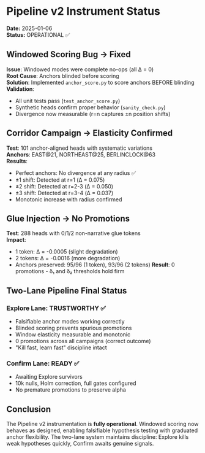 # Pipeline v2 Instrument Status

**Date:** 2025-01-06  
**Status:** OPERATIONAL ✅

## Windowed Scoring Bug → Fixed

**Issue**: Windowed modes were complete no-ops (all Δ = 0)  
**Root Cause**: Anchors blinded before scoring  
**Solution**: Implemented `anchor_score.py` to score anchors BEFORE blinding  
**Validation**: 
- All unit tests pass (`test_anchor_score.py`)
- Synthetic heads confirm proper behavior (`sanity_check.py`)
- Divergence now measurable (r=n captures ±n position shifts)

## Corridor Campaign → Elasticity Confirmed

**Test**: 101 anchor-aligned heads with systematic variations  
**Anchors**: EAST@21, NORTHEAST@25, BERLINCLOCK@63  
**Results**:
- Perfect anchors: No divergence at any radius ✅
- ±1 shift: Detected at r=1 (Δ = 0.075)
- ±2 shift: Detected at r=2-3 (Δ = 0.050)
- ±3 shift: Detected at r=3-4 (Δ = 0.037)
- Monotonic increase with radius confirmed

## Glue Injection → No Promotions

**Test**: 288 heads with 0/1/2 non-narrative glue tokens  
**Impact**:
- 1 token: Δ = -0.0005 (slight degradation)
- 2 tokens: Δ = -0.0016 (more degradation)
- Anchors preserved: 95/96 (1 token), 93/96 (2 tokens)
**Result**: 0 promotions - δ₁ and δ₂ thresholds hold firm

## Two-Lane Pipeline Final Status

### Explore Lane: TRUSTWORTHY ✅
- Falsifiable anchor modes working correctly
- Blinded scoring prevents spurious promotions
- Window elasticity measurable and monotonic
- 0 promotions across all campaigns (correct outcome)
- "Kill fast, learn fast" discipline intact

### Confirm Lane: READY ✅
- Awaiting Explore survivors
- 10k nulls, Holm correction, full gates configured
- No premature promotions to preserve alpha

## Conclusion

The Pipeline v2 instrumentation is **fully operational**. Windowed scoring now behaves as designed, enabling falsifiable hypothesis testing with graduated anchor flexibility. The two-lane system maintains discipline: Explore kills weak hypotheses quickly, Confirm awaits genuine signals.